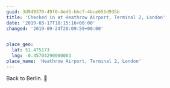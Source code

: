 ```yaml
---
guid: 3d949370-49f0-4ed5-bbcf-4bce655d935b
title: 'Checked in at Heathrow Airport, Terminal 2, London'
date: '2019-03-17T18:15:16+00:00'
changed: '2019-09-24T20:09:59+00:00'


place_geo:
  lat: 51.475173
  lng: -0.45704290000003
place_name: 'Heathrow Airport, Terminal 2, London'
---
```


Back to Berlin. 🎉
